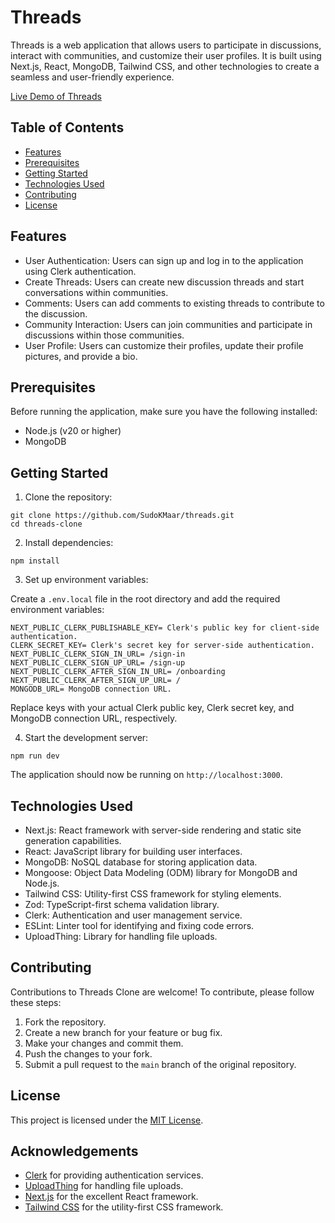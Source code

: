 # Threads

Threads is a web application that allows users to participate in discussions, interact with communities, and customize their user profiles. It is built using Next.js, React, MongoDB, Tailwind CSS, and other technologies to create a seamless and user-friendly experience.

[Live Demo of Threads](https://threads-kmaar.vercel.app/)

## Table of Contents

- [Features](#features)
- [Prerequisites](#prerequisites)
- [Getting Started](#getting-started)
- [Technologies Used](#technologies-used)
- [Contributing](#contributing)
- [License](#license)

## Features

- User Authentication: Users can sign up and log in to the application using Clerk authentication.
- Create Threads: Users can create new discussion threads and start conversations within communities.
- Comments: Users can add comments to existing threads to contribute to the discussion.
- Community Interaction: Users can join communities and participate in discussions within those communities.
- User Profile: Users can customize their profiles, update their profile pictures, and provide a bio.

## Prerequisites

Before running the application, make sure you have the following installed:

- Node.js (v20 or higher)
- MongoDB

## Getting Started

1. Clone the repository:

```
git clone https://github.com/SudoKMaar/threads.git
cd threads-clone
```

2. Install dependencies:

```
npm install
```

3. Set up environment variables:

Create a `.env.local` file in the root directory and add the required environment variables:

```env
NEXT_PUBLIC_CLERK_PUBLISHABLE_KEY= Clerk's public key for client-side authentication.
CLERK_SECRET_KEY= Clerk's secret key for server-side authentication.
NEXT_PUBLIC_CLERK_SIGN_IN_URL= /sign-in
NEXT_PUBLIC_CLERK_SIGN_UP_URL= /sign-up
NEXT_PUBLIC_CLERK_AFTER_SIGN_IN_URL= /onboarding
NEXT_PUBLIC_CLERK_AFTER_SIGN_UP_URL= /
MONGODB_URL= MongoDB connection URL.
```

Replace keys with your actual Clerk public key, Clerk secret key, and MongoDB connection URL, respectively.

4. Start the development server:

```
npm run dev
```

The application should now be running on `http://localhost:3000`.

## Technologies Used

- Next.js: React framework with server-side rendering and static site generation capabilities.
- React: JavaScript library for building user interfaces.
- MongoDB: NoSQL database for storing application data.
- Mongoose: Object Data Modeling (ODM) library for MongoDB and Node.js.
- Tailwind CSS: Utility-first CSS framework for styling elements.
- Zod: TypeScript-first schema validation library.
- Clerk: Authentication and user management service.
- ESLint: Linter tool for identifying and fixing code errors.
- UploadThing: Library for handling file uploads.

## Contributing

Contributions to Threads Clone are welcome! To contribute, please follow these steps:

1. Fork the repository.
2. Create a new branch for your feature or bug fix.
3. Make your changes and commit them.
4. Push the changes to your fork.
5. Submit a pull request to the `main` branch of the original repository.

## License

This project is licensed under the [MIT License](LICENSE).

## Acknowledgements

- [Clerk](https://clerk.dev) for providing authentication services.
- [UploadThing](https://uploadthing.com) for handling file uploads.
- [Next.js](https://nextjs.org) for the excellent React framework.
- [Tailwind CSS](https://tailwindcss.com) for the utility-first CSS framework.
